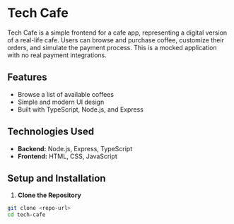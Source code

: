 # Tech Cafe

Tech Cafe is a simple frontend for a cafe app, representing a digital version of a real-life cafe. Users can browse and purchase coffee, customize their orders, and simulate the payment process. This is a mocked application with no real payment integrations.

## Features

- Browse a list of available coffees
- Simple and modern UI design
- Built with TypeScript, Node.js, and Express

## Technologies Used

- **Backend:** Node.js, Express, TypeScript
- **Frontend:** HTML, CSS, JavaScript

## Setup and Installation

1. **Clone the Repository**

```bash
git clone <repo-url>
cd tech-cafe
```